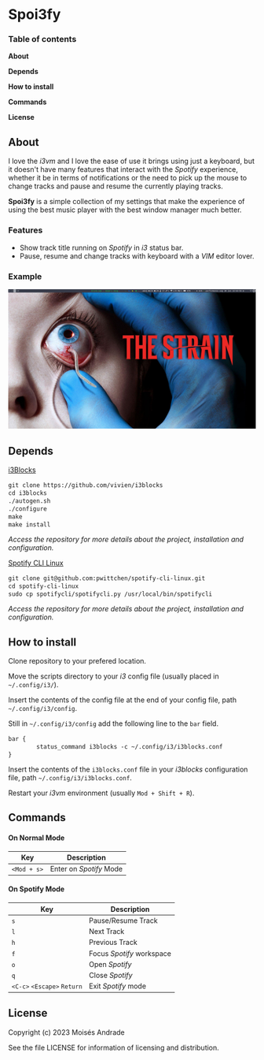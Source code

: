 # Spoi3fy

### Table of contents

**About**

**Depends**

**How to install**

**Commands**

**License**

## About
I love the *i3vm* and I love the ease of use it brings using just a keyboard, but it doesn't have many features that interact with the *Spotify* experience, whether it be in terms of notifications or the need to pick up the mouse to change tracks and pause and resume the currently playing tracks.

**Spoi3fy** is a simple collection of my settings that make the experience of using the best music player with the best window manager much better.

### Features

 - Show track title running on *Spotify*  in *i3* status bar.  
 - Pause, resume and change tracks with keyboard with a *VIM* editor lover.

### Example
![enter image description here](https://raw.githubusercontent.com/bkmoises/Spoi3fy/main/example.png)

## Depends
[i3Blocks](https://github.com/vivien/i3blocks) 

    git clone https://github.com/vivien/i3blocks
    cd i3blocks
    ./autogen.sh
    ./configure
    make
    make install

*Access the repository for more details about the project, installation and configuration.*

[Spotify CLI Linux](https://github.com/pwittchen/spotify-cli-linux)

    git clone git@github.com:pwittchen/spotify-cli-linux.git
    cd spotify-cli-linux
    sudo cp spotifycli/spotifycli.py /usr/local/bin/spotifycli

*Access the repository for more details about the project, installation and configuration.*
## How to install
Clone repository to your prefered location.

Move the scripts directory to your *i3* config file (usually placed in `~/.config/i3/`).

Insert the contents of the config file at the end of your config file, path `~/.config/i3/config`.

Still in `~/.config/i3/config` add the following line to the `bar` field.

    bar {
    		status_command i3blocks -c ~/.config/i3/i3blocks.conf 
    }

Insert the contents of the `i3blocks.conf` file in your *i3blocks* configuration file, path `~/.config/i3/i3blocks.conf`.

Restart your *i3vm* environment (usually `Mod + Shift + R`).

## Commands

#### On Normal Mode
| Key | Description |
|--|--|
| `<Mod + s>` | Enter on *Spotify* Mode |

#### On Spotify Mode
| Key | Description |
|--|--|
| `s` | Pause/Resume Track |
| `l` | Next Track |
| `h` | Previous Track |
| `f` | Focus *Spotify* workspace |
| `o` | Open *Spotify* |
| `q` | Close *Spotify* |
| `<C-c>` `<Escape>` `Return`| Exit *Spotify* mode |

## License

Copyright (c) 2023 Moisés Andrade

See the file LICENSE for information of licensing and distribution.
